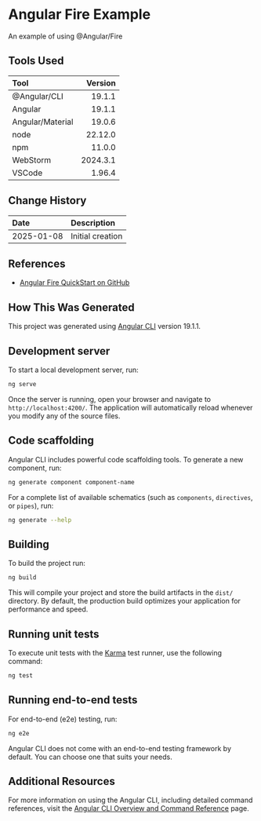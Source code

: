 # Angular Fire Example
An example of using @Angular/Fire

## Tools Used

| Tool             |  Version |
|:-----------------|---------:|
| @Angular/CLI     |   19.1.1 |
| Angular          |   19.1.1 |
| Angular/Material |   19.0.6 |
| node             |  22.12.0 |
| npm              |   11.0.0 |
| WebStorm         | 2024.3.1 |
| VSCode           |   1.96.4 |


## Change History

| Date       | Description                                   |
|:-----------|:----------------------------------------------|
| 2025-01-08 | Initial creation                              |


## References
* [Angular Fire QuickStart on GitHub](https://github.com/angular/angularfire/blob/HEAD/docs/install-and-setup.md)
## How This Was Generated
This project was generated using [Angular CLI](https://github.com/angular/angular-cli) version 19.1.1.

## Development server

To start a local development server, run:

```bash
ng serve
```

Once the server is running, open your browser and navigate to `http://localhost:4200/`. The application will automatically reload whenever you modify any of the source files.

## Code scaffolding

Angular CLI includes powerful code scaffolding tools. To generate a new component, run:

```bash
ng generate component component-name
```

For a complete list of available schematics (such as `components`, `directives`, or `pipes`), run:

```bash
ng generate --help
```

## Building

To build the project run:

```bash
ng build
```

This will compile your project and store the build artifacts in the `dist/` directory. By default, the production build optimizes your application for performance and speed.

## Running unit tests

To execute unit tests with the [Karma](https://karma-runner.github.io) test runner, use the following command:

```bash
ng test
```

## Running end-to-end tests

For end-to-end (e2e) testing, run:

```bash
ng e2e
```

Angular CLI does not come with an end-to-end testing framework by default. You can choose one that suits your needs.

## Additional Resources

For more information on using the Angular CLI, including detailed command references, visit the [Angular CLI Overview and Command Reference](https://angular.dev/tools/cli) page.
